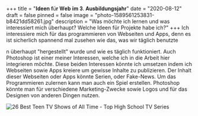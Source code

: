 +++
title = "𝐈𝐝𝐞𝐞𝐧 𝐟ü𝐫 𝐖𝐞𝐛 𝐢𝐦 𝟑. 𝐀𝐮𝐬𝐛𝐢𝐥𝐝𝐮𝐧𝐠𝐬𝐣𝐚𝐡𝐫"
date = "2020-08-12"
draft = false
pinned = false
image = "photo-1589561253831-b8421dd58261.jpg"
description = "Was möchte ich lernen und was interessiert mich überhaupt? Welche Ideen für Projekte habe ich?"
+++
Ich interessiere mich für das programmieren von Webseiten und Apps, denn es ist sicherlich spannend mal zusehen wie das, was wir täglich benutzte

n überhaupt "hergestellt" wurde und wie es täglich funktioniert. Auch Photoshop ist einer meiner Interessen, welche ich in die Arbeit hier integrieren möchte. Diese beiden Interessen könnte ich umsetzen indem ich Webseiten sowie Apps kreiere um gewisse Inhalte zu publizieren. Der Inhalt dieser Webseiten oder Apps könnte Serien, oder Fake-News. Um das Programmieren zulernen kann man auch ein Spiel erstellen. Photoshop könnte man für verschiedene Marketing-Zwecke sowie Logos und für das Designen von anderen Dingen nutzen.

<!--EndFragment-->

![26 Best Teen TV Shows of All Time - Top High School TV Series](photo-1586899028174-e7098604235b.jpg)